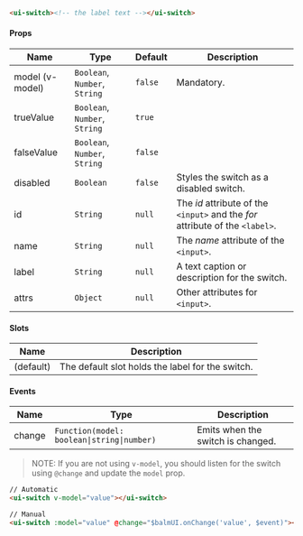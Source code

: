 ```html
<ui-switch><!-- the label text --></ui-switch>
```

#### Props

| Name            | Type                          | Default | Description                                                                   |
| --------------- | ----------------------------- | ------- | ----------------------------------------------------------------------------- |
| model (v-model) | `Boolean`, `Number`, `String` | `false` | Mandatory.                                                                    |
| trueValue       | `Boolean`, `Number`, `String` | `true`  |                                                                               |
| falseValue      | `Boolean`, `Number`, `String` | `false` |                                                                               |
| disabled        | `Boolean`                     | `false` | Styles the switch as a disabled switch.                                       |
| id              | `String`                      | `null`  | The _id_ attribute of the `<input>` and the _for_ attribute of the `<label>`. |
| name            | `String`                      | `null`  | The _name_ attribute of the `<input>`.                                        |
| label           | `String`                      | `null`  | A text caption or description for the switch.                                 |
| attrs           | `Object`                      | `null`  | Other attributes for `<input>`.                                               |

#### Slots

| Name      | Description                                      |
| --------- | ------------------------------------------------ |
| (default) | The default slot holds the label for the switch. |

#### Events

| Name   | Type                                       | Description                       |
| ------ | ------------------------------------------ | --------------------------------- |
| change | `Function(model: boolean\|string\|number)` | Emits when the switch is changed. |

> NOTE: If you are not using `v-model`, you should listen for the switch using `@change` and update the `model` prop.

```html
// Automatic
<ui-switch v-model="value"></ui-switch>

// Manual
<ui-switch :model="value" @change="$balmUI.onChange('value', $event)"></ui-switch>
```
